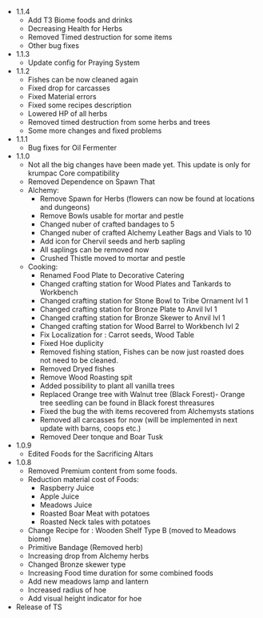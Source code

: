 * 1.1.4
    * Add T3 Biome foods and drinks
    * Decreasing Health for Herbs
    * Removed Timed destruction for some items
    * Other bug fixes
* 1.1.3
    * Update config for Praying System
* 1.1.2
    * Fishes can be now cleaned again
    * Fixed drop for carcasses
    * Fixed Material errors 
    * Fixed some recipes description
    * Lowered HP of all herbs
    * Removed timed destruction from some herbs and trees 
    * Some more changes and fixed problems
* 1.1.1
    * Bug fixes for Oil Fermenter
* 1.1.0
    * Not all the big changes have been made yet. This update is only for krumpac Core compatibility
    * Removed Dependence on Spawn That
    * Alchemy:
        * Remove Spawn for Herbs (flowers can now be found at locations and dungeons)
        * Remove Bowls usable for mortar and pestle
        * Changed nuber of crafted bandages to 5
        * Changed nuber of crafted Alchemy Leather Bags and Vials to 10
        * Add icon for Chervil seeds and herb sapling
        * All saplings can be removed now
        * Crushed Thistle moved to mortar and pestle
    * Cooking:
        * Renamed Food Plate to Decorative Catering
        * Changed crafting station for Wood Plates and Tankards to Workbench 
        * Changed crafting station for Stone Bowl to Tribe Ornament lvl 1
        * Changed crafting station for Bronze Plate to Anvil lvl 1
        * Changed crafting station for Bronze Skewer to Anvil lvl 1
        * Changed crafting station for Wood Barrel to Workbench lvl 2
        * Fix Localization for : Carrot seeds, Wood Table
        * Fixed Hoe duplicity
        * Removed fishing station, Fishes can be now just roasted does not need to be cleaned.
        * Removed Dryed fishes
        * Remove Wood Roasting spit
        * Added possibility to plant all vanilla trees
        * Replaced Orange tree with Walnut tree (Black Forest)- Orange tree seedling can be found in Black forest threasures
        * Fixed the bug the with items recovered from Alchemysts stations
        * Removed all carcasses for now (will be implemented in next update with barns, coops etc.)
        * Removed Deer tonque and Boar Tusk
* 1.0.9
    * Edited Foods for the Sacrificing Altars
* 1.0.8
    * Removed Premium content from some foods.
    * Reduction material cost of Foods: 
        * Raspberry Juice
        * Apple Juice
        * Meadows Juice
        * Roasted Boar Meat with potatoes
        * Roasted Neck tales with potatoes 
    * Change Recipe for : Wooden Shelf Type B (moved to Meadows biome)
    * Primitive Bandage (Removed herb)
    * Increasing drop from Alchemy herbs
    * Changed Bronze skewer type
    * Increasing Food time duration for some combined foods
    * Add new meadows lamp and lantern
    * Increased radius of hoe
    * Add visual height indicator for hoe
* Release of TS

